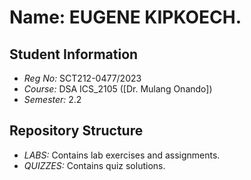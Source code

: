 # Name: EUGENE KIPKOECH.

## Student Information
- *Reg No:* SCT212-0477/2023
- *Course:* DSA ICS_2105 ([Dr. Mulang Onando])
- *Semester:* 2.2

## Repository Structure
- *LABS:* Contains lab exercises and assignments.
- *QUIZZES:* Contains quiz solutions.
